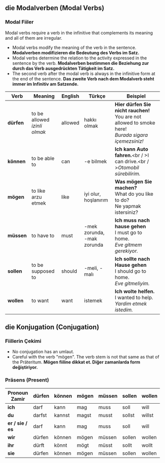 ## die Modalverben (Modal Verbs)
### Modal Fiiler

Modal verbs require a verb in the infinitive that complements its meaning and all of them are irregular.

- Modal verbs modify the meaning of the verb in the sentence.
  **Modalverben modifizieren die Bedeutung des Verbs im Satz.**
- Modal verbs determine the relation to the activity expressed in the sentence by the verb.
  **Modalverben bestimmen die Beziehung zur durch das Verb ausgedrückten Tätigkeit im Satz.**
- The second verb after the modal verb is always in the infinitive form at the end of the sentence.
  **Das zweite Verb nach dem Modalverb steht immer im Infinitiv am Satzende.**


Verb | Meaning | English | Türkçe | Beispiel
--- | --- | --- | --- | ---
**dürfen** | to be allowed<br >_izinli olmak_  | allowed | hakkı olmak | **Hier dürfen Sie nicht rauchen!**<br>You are not allowed to smoke here!<br>_Burada sigara içemezsiniz!_
**können** | to be able to | can | -e bilmek | **Ich kann Auto fahren.**<br / >I can drive.<br / >_Otomobil sürebilirim._
**mögen** | to like<br />arzu etmek | like | iyi olur, hoşlanırım | **Was mögen Sie machen?**<br>What do you like to do?<br>Ne yapmak istersiniz?
**müssen** | to have to | must | -mek zorunda,<br>-mak zorunda | **Ich muss nach hause gehen**<br />I must go to home.<br>_Eve gitmem gerekiyor._
**sollen** | to be supposed to | should | -meli, -malı | **Ich sollte nach Hause gehen**<br>I should go to home.<br>_Eve gitmeliyim._
**wollen** | to want | want | istemek | **Ich wolte helfen.**<br>I wanted to help.<br>_Yardim etmek istedim._

## die Konjugation (Conjugation)
### Fiillerin Çekimi
 - No conjugation has an umlaut.
 - Careful with the verb "mögen". The verb stem is not that same as that of the Präteritum.
   **Mögen fiiline dikkat et. Diğer zamanlarda form değiştiriyor.**

### Präsens (Present)

Pronoun <br> Zamir | dürfen | können | mögen | müssen | sollen | wollen
--- | --- | --- | --- | --- | --- | ---
**ich** | darf | kann | mag | muss | soll | will
**du** | darfst | kannst | magst | musst | sollst | willst
**er / sie / es** | darf | kann | mag | muss | soll | will
**wir** | dürfen | können | mögen | müssen | sollen | wollen
**ihr** | dürft | könnt | mögt | müsst | sollt | wollt
**sie** | dürfen | können | mögen | müssen | sollen | wollen

